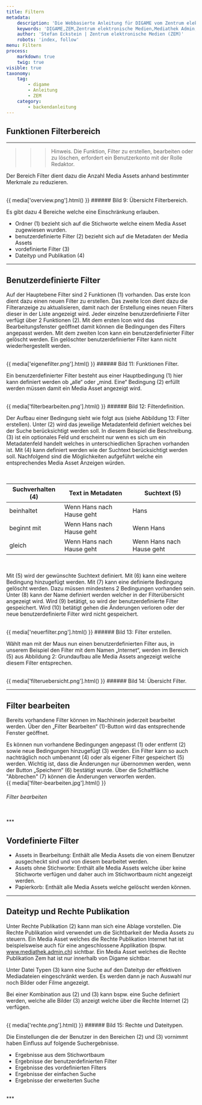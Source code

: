 ```yaml
---
title: Filtern
metadata:
    description: 'Die Webbasierte Anleitung für DIGAME vom Zentrum elektronische Medien ZEM.'
    keywords: 'DIGAME,ZEM,Zentrum elektronische Medien,Mediathek Admin,Mediathek,Bilddatenbank,Bildverwaltung,Bundesverwaltung,Eidgenossenschaft,Schweizerische Eidgenossenschaft,VBS,Bundesamt für Verteidigung, Bevölkerungsschutz und Sport'
    author: 'Stefan Eckstein | Zentrum elektronische Medien (ZEM)'
    robots: 'index, follow'
menu: Filtern
process:
    markdown: true
    twig: true
visible: true
taxonomy:
    tag:
        - digame
        - Anleitung
        - ZEM
    category:
        - backendanleitung
---
```


## Funktionen Filterbereich

***

>>> Hinweis. Die Funktion, Filter zu erstellen, bearbeiten oder zu löschen, erfordert ein Benutzerkonto mit der Rolle Redaktor.

Der Bereich Filter dient dazu die Anzahl Media Assets anhand bestimmter Merkmale zu reduzieren.

<br>
{{ media['overview.png'].html() }}
###### Bild 9: Übersicht Filterbereich.
<br>

Es gibt dazu 4 Bereiche welche eine Einschränkung erlauben.
- Ordner (1) bezieht sich auf die Stichworte welche einem Media Asset zugewiesen wurden.
- benutzerdefinierte Filter (2) bezieht sich auf die Metadaten der Media Assets
- vordefinierte Filter (3)
- Dateityp und Publikation (4)

***


## Benutzerdefinierte Filter

Auf der Hauptebene Filter sind 2 Funktionen (1) vorhanden. Das erste Icon dient dazu einen neuen Filter zu erstellen. Das zweite Icon dient dazu die Filteranzeige zu aktualisieren, damit nach der Erstellung eines neuen Filters dieser in der Liste angezeigt wird.
Jeder einzelne benutzerdefinierte Filter verfügt über 2 Funktionen (2). Mit dem ersten Icon wird das Bearbeitungsfenster geöffnet damit können die Bedingungen des Filters angepasst werden. Mit dem zweiten Icon kann ein benutzerdefinierter Filter gelöscht werden. Ein gelöschter benutzerdefinierter Filter kann nicht wiederhergestellt werden.

<br>
{{ media['eigenefilter.png'].html() }}
###### Bild 11: Funktionen Filter.
<br>

Ein benutzerdefinierter Filter besteht aus einer Hauptbedingung (1) hier kann definiert werden ob „alle“ oder „mind. Eine“ Bedingung (2) erfüllt werden müssen damit ein Media Asset angezeigt wird.

<br>
{{ media['filterbearbeiten.png'].html() }}
###### Bild 12: Filterdefinition.
<br>

Der Aufbau einer Bedingung sieht wie folgt aus (siehe Abbildung 13: Filter erstellen).
Unter (2) wird das jeweilige Metadatenfeld definiert welches bei der Suche berücksichtigt werden soll. In diesem Beispiel die Beschreibung.
(3) ist ein optionales Feld und erscheint nur wenn es sich um ein Metadatenfeld handelt welches in unterschiedlichen Sprachen vorhanden ist.
Mit (4) kann definiert werden wie der Suchtext berücksichtigt werden soll.
Nachfolgend sind die Möglichkeiten aufgeführt welche ein entsprechendes Media Asset Anzeigen würden.

<br>

| Suchverhalten (4) | Text in Metadaten | Suchtext (5) |
| ----- | ----- | ----- |
| beinhaltet | Wenn Hans nach Hause geht | Hans |
| beginnt mit | Wenn Hans nach Hause geht | Wenn Hans |
| gleich | Wenn Hans nach Hause geht | Wenn Hans nach Hause geht |

<br>

Mit (5) wird der gewünschte Suchtext definiert.
Mit (6) kann eine weitere Bedingung hinzugefügt werden.
Mit (7) kann eine definierte Bedingung gelöscht werden. Dazu müssen mindestens 2 Bedingungen vorhanden sein.
Unter (8) kann der Name definiert werden welcher in der Filterübersicht angezeigt wird.
Wird (9) betätigt, so wird der benutzerdefinierte Filter gespeichert.
Wird (10) betätigt gehen die Änderungen verloren oder der neue benutzerdefinierte Filter wird nicht gespeichert.


<br>
{{ media['neuerfilter.png'].html() }}
###### Bild 13: Filter erstellen.
<br>



Wählt man mit der Maus nun einen benutzerdefinierten Filter aus, in unserem Beispiel den Filter mit dem Namen „Internet“, werden im Bereich (5) aus Abbildung 2: Grundaufbau alle Media Assets angezeigt welche diesem Filter entsprechen.

<br>
{{ media['filteruebersicht.png'].html() }}
###### Bild 14: Übersicht Filter.
<br>

***

## Filter bearbeiten
Bereits vorhandene Filter können im Nachhinein jederzeit bearbeitet werden. Über den „Filter Bearbeiten“ (1)-Button wird das entsprechende Fenster geöffnet. 

Es können nun vorhandene Bedingungen angepasst (1) oder entfernt (2) sowie neue Bedingungen hinzugefügt (3) werden. Ein Filter kann so auch nachträglich noch umbenannt (4) oder als eigener Filter gespeichert (5) werden. Wichtig ist, dass die Änderungen nur übernommen werden, wenn der Button „Speichern“ (6) bestätigt wurde. Über die Schaltfläche "Abbrechen" (7) können die Änderungen verworfen werden.
<br>
{{ media['filter-bearbeiten.jpg'].html() }}
###### Filter bearbeiten
<br>
***

## Vordefinierte Filter

- Assets in Bearbeitung: Enthält alle Media Assets die von einem Benutzer ausgecheckt sind und von diesem bearbeitet werden.
- Assets ohne Stichworte: Enthält alle Media Assets welche über keine Stichworte verfügen und daher auch im Stichwortbaum nicht angezeigt werden.
- Papierkorb: Enthält alle Media Assets welche gelöscht werden können.


***

## Dateityp und Rechte Publikation

Unter Rechte Publikation (2) kann man sich eine Ablage vorstellen. Die Rechte Publikation wird verwendet um die Sichtbarkeit der Media Assets zu steuern. Ein Media Asset welches die Rechte Publikation Internet hat ist beispielsweise auch für eine angeschlossene Applikation (bspw. www.mediathek.admin.ch) sichtbar. Ein Media Asset welches die Rechte Publikation Zem hat ist nur innerhalb von Digame sichtbar.

Unter Datei Typen (3) kann eine Suche auf den Dateityp der effektiven Mediadateien eingeschränkt werden. Es werden dann je nach Auswahl nur noch Bilder oder Filme angezeigt.

Bei einer Kombination aus (2) und (3) kann bspw. eine Suche definiert werden, welche alle Bilder (3) anzeigt welche über die Rechte Internet (2) verfügen.

<br>
{{ media['rechte.png'].html() }}
###### Bild 15: Rechte und Dateitypen.
<br>

Die Einstellungen die der Benutzer in den Bereichen (2) und (3) vornimmt haben Einfluss auf folgende Suchergebnisse.

- Ergebnisse aus dem Stichwortbaum
- Ergebnisse der benutzerdefinierten Filter
- Ergebnisse des vordefinierten Filters
- Ergebnisse der einfachen Suche
- Ergebnisse der erweiterten Suche


<br>
***